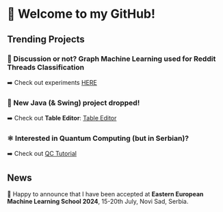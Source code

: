 <h1> 👋 Welcome to my GitHub! </h1>
<h2> Trending Projects </h2>

<h3> 🧠 Discussion or not? Graph Machine Learning used for Reddit Threads Classification </h3> 
➡️ Check out experiments <a href="https://github.com/LukaNedimovic/pmf_exp_nn_1_proj">HERE</a> 


<h3> 📝 New Java (& Swing) project dropped! </h3> 
➡️ Check out <b>Table Editor</b>: <a href="https://github.com/LukaNedimovic/table_editor">Table Editor</a> 

<h3> ⚛️ Interested in Quantum Computing (but in Serbian)? </h3>
➡️ Check out <a href="https://github.com/LukaNedimovic/qc-tutorial">QC Tutorial</a>

<h2> News </h2>
🎉 Happy to announce that I have been accepted at <b>Eastern European Machine Learning School 2024</b>, 15-20th July, Novi Sad, Serbia.
<!--
**LukaNedimovic/LukaNedimovic** is a ✨ _special_ ✨ repository because its `README.md` (this file) appears on your GitHub profile.

Here are some ideas to get you started:

- 🔭 I’m currently working on ...
- 🌱 I’m currently learning ...
- 👯 I’m looking to collaborate on ...
- 🤔 I’m looking for help with ...
- 💬 Ask me about ...
- 📫 How to reach me: ...
- 😄 Pronouns: ...
- ⚡ Fun fact: ...
-->
